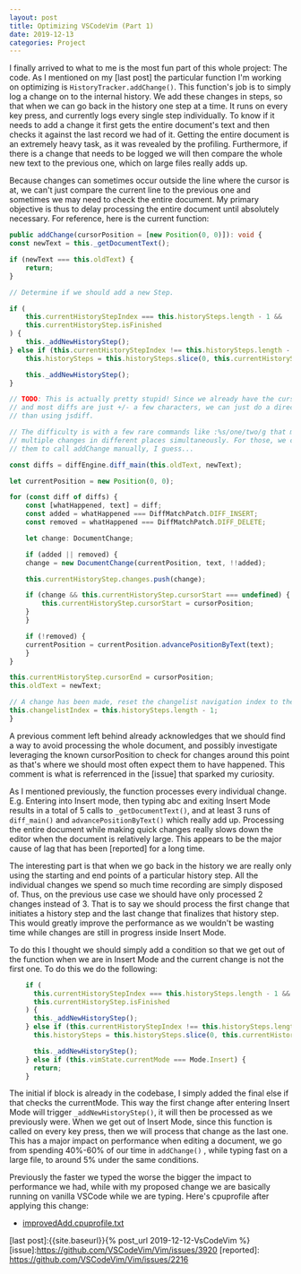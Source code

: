 ```yaml
---
layout: post
title: Optimizing VSCodeVim (Part 1)
date: 2019-12-13
categories: Project
---
```


I finally arrived to what to me is the most fun part of this whole project: The code. As I mentioned on my [last post] the particular function I'm working on optimizing is `HistoryTracker.addChange()`. This function's job is to simply log a change on to the internal history. We add these changes in steps, so that when we can go back in the history one step at a time. It runs on every key press, and currently logs every single step individually. To know if it needs to add a change it first gets the entire document's text and then checks it against the last record we had of it. Getting the entire document is an extremely heavy task, as it was revealed by the profiling. Furthermore, if there is a change that needs to be logged we will then compare the whole new text to the previous one, which on large files really adds up.

Because changes can sometimes occur outside the line where the cursor is at, we can't just compare the current line to the previous one and sometimes we may need to check the entire document. My primary objective is thus to delay processing the entire document until absolutely necessary. For reference, here is the current function:

```ts
public addChange(cursorPosition = [new Position(0, 0)]): void {
const newText = this._getDocumentText();

if (newText === this.oldText) {
    return;
}

// Determine if we should add a new Step.

if (
    this.currentHistoryStepIndex === this.historySteps.length - 1 &&
    this.currentHistoryStep.isFinished
) {
    this._addNewHistoryStep();
} else if (this.currentHistoryStepIndex !== this.historySteps.length - 1) {
    this.historySteps = this.historySteps.slice(0, this.currentHistoryStepIndex + 1);

    this._addNewHistoryStep();
}

// TODO: This is actually pretty stupid! Since we already have the cursorPosition,
// and most diffs are just +/- a few characters, we can just do a direct comparison rather
// than using jsdiff.

// The difficulty is with a few rare commands like :%s/one/two/g that make
// multiple changes in different places simultaneously. For those, we could require
// them to call addChange manually, I guess...

const diffs = diffEngine.diff_main(this.oldText, newText);

let currentPosition = new Position(0, 0);

for (const diff of diffs) {
    const [whatHappened, text] = diff;
    const added = whatHappened === DiffMatchPatch.DIFF_INSERT;
    const removed = whatHappened === DiffMatchPatch.DIFF_DELETE;

    let change: DocumentChange;

    if (added || removed) {
    change = new DocumentChange(currentPosition, text, !!added);

    this.currentHistoryStep.changes.push(change);

    if (change && this.currentHistoryStep.cursorStart === undefined) {
        this.currentHistoryStep.cursorStart = cursorPosition;
    }
    }

    if (!removed) {
    currentPosition = currentPosition.advancePositionByText(text);
    }
}

this.currentHistoryStep.cursorEnd = cursorPosition;
this.oldText = newText;

// A change has been made, reset the changelist navigation index to the end
this.changelistIndex = this.historySteps.length - 1;
}
```

A previous comment left behind already acknowledges that we should find a way to avoid processing the whole document, and possibly investigate leveraging the known cursorPosition to check for changes around this point as that's where we should most often expect them to have happened. This comment is what is referrenced in the [issue] that sparked my curiosity.

As I mentioned previously, the function processes every individual change. E.g. Entering into Insert mode, then typing abc and exiting Insert Mode results in a total of 5 calls to `_getDocumentText()`, and at least 3 runs of `diff_main()` and `advancePositionByText()` which really add up. Processing the entire document while making quick changes really slows down the editor when the document is relatively large. This appears to be the major cause of lag that has been [reported] for a long time. 

The interesting part is that when we go back in the history we are really only using the starting and end points of a particular history step. All the individual changes we spend so much time recording are simply disposed of. Thus, on the previous use case we should have only processed 2 changes instead of 3. That is to say we should process the first change that initiates a history step and the last change that finalizes that history step. This would greatly improve the performance as we wouldn't be wasting time while changes are still in progress inside Insert Mode.

To do this I thought we should simply add a condition so that we get out of the function when we are in Insert Mode and the current change is not the first one. To do this we do the following:

```ts
    if (
      this.currentHistoryStepIndex === this.historySteps.length - 1 &&
      this.currentHistoryStep.isFinished
    ) {
      this._addNewHistoryStep();
    } else if (this.currentHistoryStepIndex !== this.historySteps.length - 1) {
      this.historySteps = this.historySteps.slice(0, this.currentHistoryStepIndex + 1);

      this._addNewHistoryStep();
    } else if (this.vimState.currentMode === Mode.Insert) {
      return;
    }

```

The initial if block is already in the codebase, I simply added the final else if that checks the currentMode. This way the first change after entering Insert Mode will trigger `_addNewHistoryStep()`, it will then be processed as we previously were. When we get out of Insert Mode, since this function is called on every key press, then we will process that change as the last one. This has a major impact on performance when editing a document, we go from spending 40%-60% of our time in `addChange()` , while typing fast on a large file, to around 5% under the same conditions. 

Previously the faster we typed the worse the bigger the impact to performance we had, while with my proposed change we are basically running on vanilla VSCode while we are typing. Here's cpuprofile after applying this change:

- [improvedAdd.cpuprofile.txt](/_site/assets/improvedAddChange.cpuprofile.txt)


[last post]:{{site.baseurl}}{% post_url 2019-12-12-VsCodeVim %}
[issue]:https://github.com/VSCodeVim/Vim/issues/3920
[reported]: https://github.com/VSCodeVim/Vim/issues/2216